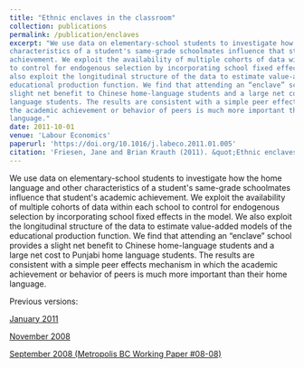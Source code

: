 ```yaml
---
title: "Ethnic enclaves in the classroom"
collection: publications
permalink: /publication/enclaves
excerpt: "We use data on elementary-school students to investigate how the home language and other
characteristics of a student's same-grade schoolmates influence that student's academic
achievement. We exploit the availability of multiple cohorts of data within each school
to control for endogenous selection by incorporating school fixed effects in the model. We
also exploit the longitudinal structure of the data to estimate value-added models of the
educational production function. We find that attending an “enclave” school provides a
slight net benefit to Chinese home-language students and a large net cost to Punjabi home
language students. The results are consistent with a simple peer effects mechanism in which
the academic achievement or behavior of peers is much more important than their home 
language."
date: 2011-10-01
venue: 'Labour Economics'
paperurl: 'https://doi.org/10.1016/j.labeco.2011.01.005'
citation: 'Friesen, Jane and Brian Krauth (2011). &quot;Ethnic enclaves in the classroom.&quot; <i>Labour Economics</i>. 18(5).'
---
```

We use data on elementary-school students to investigate how the home language and other
characteristics of a student's same-grade schoolmates influence that student's academic
achievement. We exploit the availability of multiple cohorts of data within each school
to control for endogenous selection by incorporating school fixed effects in the model. We
also exploit the longitudinal structure of the data to estimate value-added models of the
educational production function. We find that attending an “enclave” school provides a
slight net benefit to Chinese home-language students and a large net cost to Punjabi home
language students. The results are consistent with a simple peer effects mechanism in which
the academic achievement or behavior of peers is much more important than their home 
language.

Previous versions:

[January 2011](https://www.sfu.ca/~bkrauth/papers/enclaves_Jan2011.pdf)

[November 2008](https://www.sfu.ca/~friesen/enclaves%20-%20version%20submitted%20to%20LabEcon.pdf)

[September 2008 (Metropolis BC Working Paper #08-08)](https://www.researchgate.net/profile/Brian_Krauth/publication/238589645_Enclaves_peer_effects_and_student_learning_outcomes_in_British_Columbia/links/00b49535accb515b7d000000.pdf)

